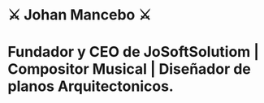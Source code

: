 # ⚔ Johan Mancebo ⚔
# Fundador y CEO de JoSoftSolutiom | Compositor Musical | Diseñador de planos Arquitectonicos.
